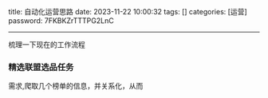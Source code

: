 title: 自动化运营思路 
date: 2023-11-22 10:00:32 
tags: []
categories: [运营]
password: 7FKBKZrTTTPG2LnC

---
 <!--more-->

 梳理一下现在的工作流程

### 精选联盟选品任务

需求,爬取几个榜单的信息，并关系化，从而